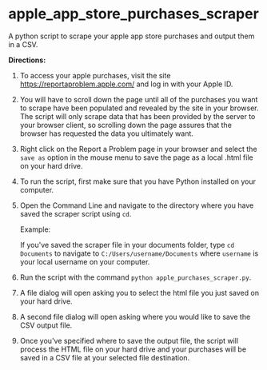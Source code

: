 # apple_app_store_purchases_scraper
A python script to scrape your apple app store purchases and output them in a CSV.


**Directions:**

1. To access your apple purchases, visit the site https://reportaproblem.apple.com/ and log in with your Apple ID.

2.  You will have to scroll down the page until all of the purchases you want to scrape have been populated and revealed by the site in your browser.  The script will only scrape data that has been provided by the server to your browser client, so scrolling down the page assures that the browser has requested the data you ultimately want.

3.  Right click on the Report a Problem page in your browser and select the `save as` option in the mouse menu to save the page as a local .html file on your hard drive.

4.  To run the script, first make sure that you have Python installed on your computer.  

5.  Open the Command Line and navigate to the directory where you have saved the scraper script using `cd`.

    Example:

    If you've saved the scraper file in your documents folder, type `cd Documents` to navigate to `C:/Users/username/Documents` where `username` is your local username on your computer.

6.  Run the script with the command `python apple_purchases_scraper.py`.

7.  A file dialog will open asking you to select the html file you just saved on your hard drive.  

8.  A second file dialog will open asking where you would like to save the CSV output file.  

9.  Once you've specified where to save the output file, the script will process the HTML file on your hard drive and your purchases will be saved in a CSV file at your selected file destination.
